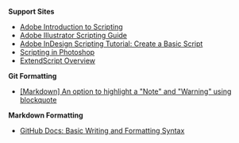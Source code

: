 <b>Support Sites</b>
* <a href="https://community.adobe.com/havfw69955/attachments/havfw69955/photoshop/727752/1/8473193%20(Adobe%20introduction%20to%20scripting).pdf">Adobe Introduction to Scripting</a>
* <a href="https://ai-scripting.docsforadobe.dev/">Adobe Illustrator Scripting Guide</a>
* <a href="https://www.youtube.com/watch?v=r1WWK7pl6so">Adobe InDesign Scripting Tutorial: Create a Basic Script</a>
* <a href="https://helpx.adobe.com/photoshop/using/scripting.html">Scripting in Photoshop</a>
* <a href="https://extendscript.docsforadobe.dev/introduction/extendscript-overview.html">ExtendScript Overview</a>

<b>Git Formatting</b>
* <a href="https://github.com/orgs/community/discussions/16925">[Markdown] An option to highlight a "Note" and "Warning" using blockquote</a>

<b>Markdown Formatting</b>
* <a href="https://docs.github.com/en/get-started/writing-on-github/getting-started-with-writing-and-formatting-on-github/basic-writing-and-formatting-syntax">GitHub Docs: Basic Writing and Formatting Syntax</a>